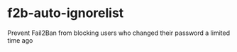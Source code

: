 # f2b-auto-ignorelist
Prevent Fail2Ban from blocking users who changed their password a limited time ago
